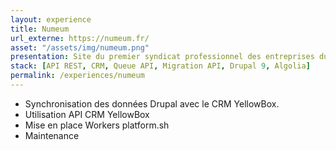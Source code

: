 ```yaml
---
layout: experience
title: Numeum
url_externe: https://numeum.fr/
asset: "/assets/img/numeum.png"
presentation: Site du premier syndicat professionnel des entreprises du numérique Numeum
stack: [API REST, CRM, Queue API, Migration API, Drupal 9, Algolia]
permalink: /experiences/numeum
---
```

- Synchronisation des données Drupal avec le CRM YellowBox.
- Utilisation API CRM YellowBox
- Mise en place Workers platform.sh
- Maintenance



